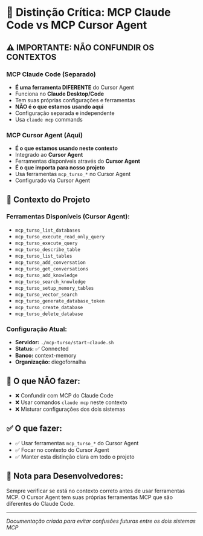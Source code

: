 # 🔄 Distinção Crítica: MCP Claude Code vs MCP Cursor Agent

## ⚠️ **IMPORTANTE: NÃO CONFUNDIR OS CONTEXTOS**

### **MCP Claude Code (Separado)**
- **É uma ferramenta DIFERENTE** do Cursor Agent
- Funciona no **Claude Desktop/Code**
- Tem suas próprias configurações e ferramentas
- **NÃO é o que estamos usando aqui**
- Configuração separada e independente
- Usa `claude mcp` commands

### **MCP Cursor Agent (Aqui)**
- **É o que estamos usando neste contexto**
- Integrado ao **Cursor Agent**
- Ferramentas disponíveis através do **Cursor Agent**
- **É o que importa para nosso projeto**
- Usa ferramentas `mcp_turso_*` no Cursor Agent
- Configurado via Cursor Agent

## 🎯 **Contexto do Projeto**

### **Ferramentas Disponíveis (Cursor Agent):**
- `mcp_turso_list_databases`
- `mcp_turso_execute_read_only_query`
- `mcp_turso_execute_query`
- `mcp_turso_describe_table`
- `mcp_turso_list_tables`
- `mcp_turso_add_conversation`
- `mcp_turso_get_conversations`
- `mcp_turso_add_knowledge`
- `mcp_turso_search_knowledge`
- `mcp_turso_setup_memory_tables`
- `mcp_turso_vector_search`
- `mcp_turso_generate_database_token`
- `mcp_turso_create_database`
- `mcp_turso_delete_database`

### **Configuração Atual:**
- **Servidor:** `./mcp-turso/start-claude.sh`
- **Status:** ✅ Connected
- **Banco:** context-memory
- **Organização:** diegofornalha

## 🚫 **O que NÃO fazer:**
- ❌ Confundir com MCP do Claude Code
- ❌ Usar comandos `claude mcp` neste contexto
- ❌ Misturar configurações dos dois sistemas

## ✅ **O que fazer:**
- ✅ Usar ferramentas `mcp_turso_*` do Cursor Agent
- ✅ Focar no contexto do Cursor Agent
- ✅ Manter esta distinção clara em todo o projeto

## 📝 **Nota para Desenvolvedores:**
Sempre verificar se está no contexto correto antes de usar ferramentas MCP. O Cursor Agent tem suas próprias ferramentas MCP que são diferentes do Claude Code.

---
*Documentação criada para evitar confusões futuras entre os dois sistemas MCP* 